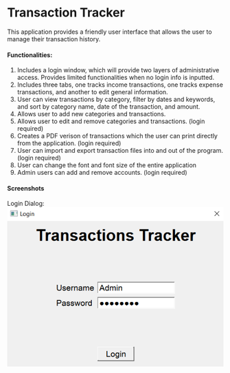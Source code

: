 # Transaction Tracker

This application provides a friendly user interface that allows the user to manage their transaction history.

#### Functionalities:
1. Includes a login window, which will provide two layers of administrative access. Provides limited functionalities when no login info is inputted.
1. Includes three tabs, one tracks income transactions, one tracks expense transactions, and another to edit general information.
1. User can view transactions by category, filter by dates and keywords, and sort by category name, date of the transaction, and amount.
1. Allows user to add new categories and transactions.
1. Allows user to edit and remove categories and transactions. (login required)
1. Creates a PDF verison of transactions which the user can print directly from the application. (login required)
1. User can import and export transaction files into and out of the program. (login required)
1. User can change the font and font size of the entire application
1. Admin users can add and remove accounts. (login required)

#### Screenshots
Login Dialog:
![Login Dialog](https://github.com/Fjdklsajf/Transaction-Tracker/blob/master/Screenshots/login.png?raw=true)

